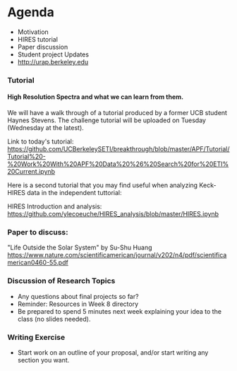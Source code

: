 
# Agenda
- Motivation
- HIRES tutorial
- Paper discussion
- Student project Updates
- http://urap.berkeley.edu

### Tutorial
#### High Resolution Spectra and what we can learn from them.

We will have a walk through of a tutorial produced by a former UCB student Haynes Stevens.
The challenge tutorial will be uploaded on Tuesday (Wednesday at the latest).

Link to today's tutorial:
https://github.com/UCBerkeleySETI/breakthrough/blob/master/APF/Tutorial/Tutorial%20-%20Work%20With%20APF%20Data%20%26%20Search%20for%20ETI%20Current.ipynb


Here is a second tutorial that you may find useful when analyzing Keck-HIRES data in 
the independent tuttorial:

HIRES Introduction and analysis: 
https://github.com/ylecoeuche/HIRES_analysis/blob/master/HIRES.ipynb 


### Paper to discuss:
"Life Outside the Solar System" by Su-Shu Huang https://www.nature.com/scientificamerican/journal/v202/n4/pdf/scientificamerican0460-55.pdf

### Discussion of Research Topics
- Any questions about final projects so far?
- Reminder: Resources in Week 8 directory
- Be prepared to spend 5 minutes next week explaining your idea to the class (no slides needed).

### Writing Exercise
- Start work on an outline of your proposal, and/or start writing any section you want.
